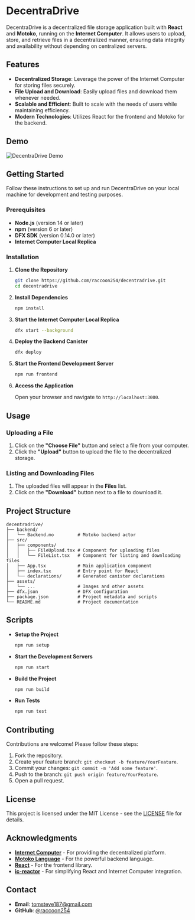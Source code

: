 # DecentraDrive

DecentraDrive is a decentralized file storage application built with **React** and **Motoko**, running on the **Internet Computer**. It allows users to upload, store, and retrieve files in a decentralized manner, ensuring data integrity and availability without depending on centralized servers.

## Features

- **Decentralized Storage**: Leverage the power of the Internet Computer for storing files securely.
- **File Upload and Download**: Easily upload files and download them whenever needed.
- **Scalable and Efficient**: Built to scale with the needs of users while maintaining efficiency.
- **Modern Technologies**: Utilizes React for the frontend and Motoko for the backend.

## Demo

![DecentraDrive Demo](./assets/decentradrive-demo.gif)

## Getting Started

Follow these instructions to set up and run DecentraDrive on your local machine for development and testing purposes.

### Prerequisites

- **Node.js** (version 14 or later)
- **npm** (version 6 or later)
- **DFX SDK** (version 0.14.0 or later)
- **Internet Computer Local Replica**

### Installation

1. **Clone the Repository**

   ```bash
   git clone https://github.com/raccoon254/decentradrive.git
   cd decentradrive
   ```

2. **Install Dependencies**

   ```bash
   npm install
   ```

3. **Start the Internet Computer Local Replica**

   ```bash
   dfx start --background
   ```

4. **Deploy the Backend Canister**

   ```bash
   dfx deploy
   ```

5. **Start the Frontend Development Server**

   ```bash
   npm run frontend
   ```

6. **Access the Application**

   Open your browser and navigate to `http://localhost:3000`.

## Usage

### Uploading a File

1. Click on the **"Choose File"** button and select a file from your computer.
2. Click the **"Upload"** button to upload the file to the decentralized storage.

### Listing and Downloading Files

1. The uploaded files will appear in the **Files** list.
2. Click on the **"Download"** button next to a file to download it.

## Project Structure

```
decentradrive/
├── backend/
│   └── Backend.mo         # Motoko backend actor
├── src/
│   ├── components/
│   │   ├── FileUpload.tsx # Component for uploading files
│   │   └── FileList.tsx   # Component for listing and downloading files
│   ├── App.tsx            # Main application component
│   ├── index.tsx          # Entry point for React
│   └── declarations/      # Generated canister declarations
├── assets/
│   └── ...                # Images and other assets
├── dfx.json               # DFX configuration
├── package.json           # Project metadata and scripts
└── README.md              # Project documentation
```

## Scripts

- **Setup the Project**

  ```bash
  npm run setup
  ```

- **Start the Development Servers**

  ```bash
  npm run start
  ```

- **Build the Project**

  ```bash
  npm run build
  ```

- **Run Tests**

  ```bash
  npm run test
  ```

## Contributing

Contributions are welcome! Please follow these steps:

1. Fork the repository.
2. Create your feature branch: `git checkout -b feature/YourFeature`.
3. Commit your changes: `git commit -m 'Add some feature'`.
4. Push to the branch: `git push origin feature/YourFeature`.
5. Open a pull request.

## License

This project is licensed under the MIT License - see the [LICENSE](LICENSE) file for details.

## Acknowledgments

- **[Internet Computer](https://internetcomputer.org/)** - For providing the decentralized platform.
- **[Motoko Language](https://internetcomputer.org/docs/current/developer-docs/build/languages/motoko/)** - For the powerful backend language.
- **[React](https://reactjs.org/)** - For the frontend library.
- **[ic-reactor](https://github.com/icdevs/ic-reactor)** - For simplifying React and Internet Computer integration.

## Contact

- **Email**: tomsteve187@gmail.com
- **GitHub**: [@raccoon254](https://github.com/raccoon254)